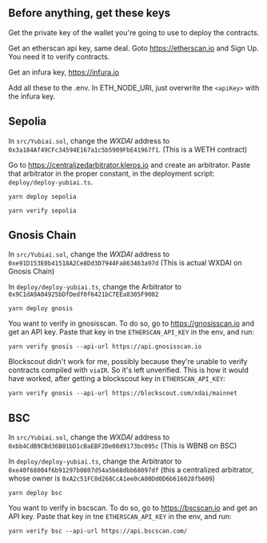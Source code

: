 ## Before anything, get these keys

Get the private key of the wallet you're going to use to deploy the contracts.

Get an etherscan api key, same deal. Goto https://etherscan.io and Sign Up. You need it to verify contracts.

Get an infura key, https://infura.io

Add all these to the .env. In ETH_NODE_URI, just overwrite the `<apiKey>` with the infura key.

## Sepolia

In `src/Yubiai.sol`, change the _WXDAI_ address to `0x3a184Af49CFc34594E167a1c5b5909FbE41967f1`. (This is a WETH contract)

Go to https://centralizedarbitrator.kleros.io and create an arbitrator. Paste that arbitrator in the proper constant, in the deployment script: `deploy/deploy-yubiai.ts`.

`yarn deploy sepolia`

`yarn verify sepolia`

## Gnosis Chain

In `src/Yubiai.sol`, change the _WXDAI_ address to `0xe91D153E0b41518A2Ce8Dd3D7944Fa863463a97d` (This is actual WXDAI on Gnosis Chain)

In `deploy/deploy-yubiai.ts`, change the Arbitrator to `0x9C1dA9A04925bDfDedf0f6421bC7EEa8305F9002`

`yarn deploy gnosis`

You want to verify in gnosisscan. To do so, go to https://gnosisscan.io and get an API key. Paste that key in tne `ETHERSCAN_API_KEY` in the env, and run:

`yarn verify gnosis --api-url https://api.gnosisscan.io`

Blockscout didn't work for me, possibly because they're unable to verify contracts compiled with `viaIR`. So it's left unverified. This is how it would have worked, after getting a blockscout key in `ETHERSCAN_API_KEY`:

`yarn verify gnosis --api-url https://blockscout.com/xdai/mainnet`

## BSC

In `src/Yubiai.sol`, change the _WXDAI_ address to `0xbb4CdB9CBd36B01bD1cBaEBF2De08d9173bc095c` (This is WBNB on BSC)

In `deploy/deploy-yubiai.ts`, change the Arbitrator to `0xe40f68004f6b91297b0807d54a5b68dbb68097df` (this a centralized arbitrator, whose owner is `0xA2c51FC0d268CcA1ee0cA00Dd0D6b616028fb609`)

`yarn deploy bsc`

You want to verify in bscscan. To do so, go to https://bscscan.io and get an API key. Paste that key in tne `ETHERSCAN_API_KEY` in the env, and run:

`yarn verify bsc --api-url https://api.bscscan.com/`
